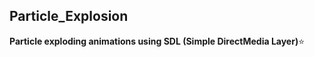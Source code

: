 ## Particle_Explosion

__Particle exploding animations using SDL (Simple DirectMedia Layer)__:star:
